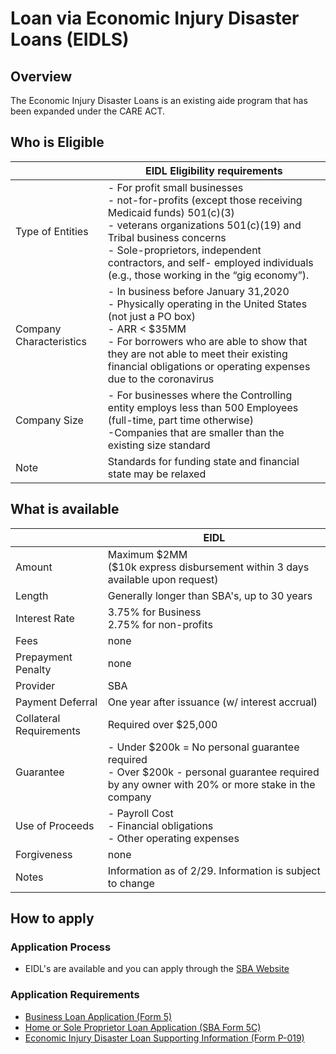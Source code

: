 # Loan via Economic Injury Disaster Loans (EIDLS)

## Overview

The Economic Injury Disaster Loans is an existing aide program that has been expanded under the CARE ACT.

## Who is Eligible

<table>
<thead>
<tr class="header">
<th></th>
<th>EIDL Eligibility requirements</th>
</tr>
</thead>
<tbody>
<tr class="even">
<td>Type of Entities</td>
<td>- For profit small businesses<br />
- not-for-profits (except those receiving Medicaid funds) 501(c)(3)<br />
- veterans organizations 501(c)(19) and Tribal business concerns<br />
- Sole-proprietors, independent contractors, and self- employed individuals (e.g., those working in the “gig economy”).</td>
</tr>
<tr class="odd">
<td>Company Characteristics</td>
<td>- In business before January 31,2020<br />
- Physically operating in the United States (not just a PO box)<br />
- ARR &lt; $35MM<br />
- For borrowers who are able to show that they are not able to meet their existing financial obligations or operating expenses due to the coronavirus</td>
</tr>
<tr class="even">
<td>Company Size</td>
<td>- For businesses where the Controlling entity employs less than 500 Employees (full-time, part time otherwise)<br />
-Companies that are smaller than the existing size standard</td>
</tr>
<tr class="odd">
<td>Note</td>
<td>Standards for funding state and financial state may be relaxed</td>
</tr>
</tbody>
</table>

## What is available

<table>
<thead>
<tr class="header">
<th></th>
<th>EIDL</th>
</tr>
</thead>
<tbody>
<tr class="odd">
<td>Amount</td>
<td>Maximum $2MM<br />
($10k express disbursement within 3 days available upon request)</td>
</tr>
<tr class="even">
<td>Length</td>
<td>Generally longer than SBA's, up to 30 years</td>
</tr>
<tr class="odd">
<td>Interest Rate</td>
<td>3.75% for Business<br />
2.75% for non-profits</td>
</tr>
<tr class="even">
<td>Fees</td>
<td>none</td>
</tr>
<tr class="odd">
<td>Prepayment Penalty</td>
<td>none</td>
</tr>
<tr class="even">
<td>Provider</td>
<td>SBA</td>
</tr>
<tr class="odd">
<td>Payment Deferral</td>
<td>One year after issuance (w/ interest accrual)</td>
</tr>
<tr class="even">
<td>Collateral Requirements</td>
<td>Required over $25,000</td>
</tr>
<tr class="odd">
<td>Guarantee</td>
<td>- Under $200k = No personal guarantee required <br />
- Over $200k - personal guarantee required by any owner with 20% or more stake in the company</td>
</tr>

<tr class="odd">
<td>Use of Proceeds</td>
<td>- Payroll Cost<br />
- Financial obligations<br />
- Other operating expenses</td>
</tr>
<tr class="even">
<td>Forgiveness</td>
<td>none</td>
</tr>
<tr class="odd">
<td>Notes</td>
<td> Information as of 2/29. Information is subject to change</td>
</tr>
</tbody>
</table>

## How to apply

### Application Process

- EIDL's are available and you can apply through the [SBA Website](https://covid19relief.sba.gov/#/)

### Application Requirements

- [Business Loan Application (Form 5)](https://www.sba.gov/disaster/apply-for-disaster-loan/pdfs/Business%20Loan%20Application%20(SBA%20Form%205).pdf)
- [Home or Sole Proprietor Loan Application (SBA Form 5C)](https://www.sba.gov/disaster/apply-for-disaster-loan/pdfs/Home%20or%20Sole%20Proprietor%20Loan%20Application%20(SBA%20Form%205C).pdf)
- [Economic Injury Disaster Loan Supporting Information (Form P-019)](https://www.sba.gov/disaster/apply-for-disaster-loan/pdfs/Economic%20Injury%20Disaster%20Loan%20Supporting%20Information%20(P-019).pdf)
